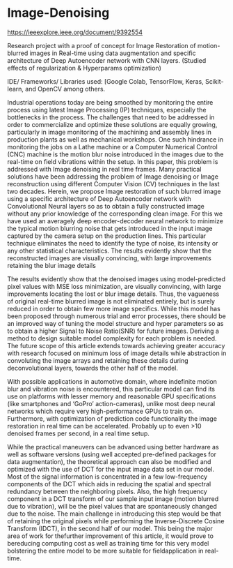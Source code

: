 # Image-Denoising
https://ieeexplore.ieee.org/document/9392554

Research project with a proof of concept for Image Restoration of motion-blurred images in Real-time using data augmentation and specific architecture of Deep Autoencoder network with CNN layers. 
(Studied effects of regularization &amp; Hyperparams optimization)

IDE/ Frameworks/ Libraries used: [Google Colab, TensorFlow, Keras, Scikit-learn, and OpenCV among others.

Industrial operations today are being smoothed by monitoring the entire process using latest Image Processing (IP) techniques, especially the bottlenecks in the process. The challenges that need to be addressed in order to commercialize and optimize these solutions are equally growing, particularly in image monitoring of the machining and assembly lines in production plants as well as mechanical workshops. One such hindrance in monitoring the jobs on a Lathe machine or a Computer Numerical Control (CNC) machine is the motion blur noise introduced in the images due to the real-time on field vibrations within the setup. In this paper, this problem is addressed with Image denoising in real time frames. Many practical solutions have been addressing the problem of Image denoising or Image reconstruction using different Computer Vision (CV) techniques in the last two decades. Herein, we propose Image restoration of such blurred image using a specific architecture of Deep Autoencoder network with Convolutional Neural layers so as to obtain a fully constructed image without any prior knowledge of the corresponding clean image. For this we have used an averagely deep encoder-decoder neural network to minimize the typical motion blurring noise that gets introduced in the input image captured by the camera setup on the production lines. This particular technique eliminates the need to identify the type of noise, its intensity or any other statistical characteristics. The results evidently show that the reconstructed images are visually convincing, with large improvements retaining the blur image details


The results evidently show that the denoised images using model-predicted pixel values with MSE loss minimization, are visually convincing, with large improvements locating the lost or blur image details. Thus, the vagueness of original real-time blurred image is not eliminated entirely, but is surely reduced in order to obtain few more image specifics. While this model has been proposed through numerous trial and error processes, there should be an improved way of tuning the model structure and hyper parameters so as to obtain a higher Signal to Noise Ratio(SNR) for future images. Deriving a method to design suitable model complexity for each problem is needed. The future scope of this article extends towards achieving greater accuracy with research focused on minimum loss of image details while abstraction in convoluting the image arrays and retaining these details during deconvolutional layers, towards the other half of the model.


With possible applications in automotive domain, where indefinite motion blur and vibration noise is encountered, this particular model can find its use on platforms with lesser memory and reasonable GPU specifications (like smartphones and ‘GoPro’ action-cameras), unlike most deep neural networks which require very high-performance GPUs to train on. Furthermore, with optimization of prediction code functionality the image restoration in real time can be accelerated. Probably up to even >10 denoised frames per second, in a real time setup.

While the practical maneuvers can be advanced using better hardware as well as software versions (using well accepted pre-defined packages for data augmentation), the theoretical approach can also be modified and optimized with the use of DCT for the input image data set in our model. Most of the signal information is concentrated in a few low-frequency components of the DCT which aids in reducing the spatial and spectral redundancy between the neighboring pixels. Also, the high frequency component in a DCT transform of our sample input image (motion blurred due to vibration), will be the pixel values that are spontaneously changed due to the noise. The main challenge in introducing this step would be that of retaining the original pixels while performing the Inverse-Discrete Cosine Transform (IDCT), in the second half of our model. This being the major area of work for thefurther improvement of this article, it would prove to bereducing computing cost as well as training time for this very model bolstering the entire model to be more suitable for fieldapplication in real-time.
